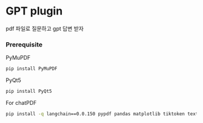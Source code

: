 # GPT plugin

pdf 파일로 질문하고
gpt 답변 받자

### Prerequisite
PyMuPDF  
```sh
pip install PyMuPDF
```

PyQt5  
```sh
pip install PyQt5
```

For chatPDF
```bash
pip install -q langchain==0.0.150 pypdf pandas matplotlib tiktoken textract transformers openai faiss-cpu
```
